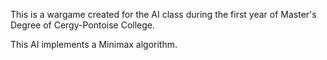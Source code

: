 

This is a wargame created for the AI class during the first year of Master's Degree of Cergy-Pontoise College.

This AI implements a Minimax algorithm.

